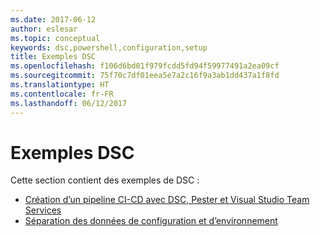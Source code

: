 ```yaml
---
ms.date: 2017-06-12
author: eslesar
ms.topic: conceptual
keywords: dsc,powershell,configuration,setup
title: Exemples DSC
ms.openlocfilehash: f106d6bd01f979fcdd5fd94f59977491a2ea09cf
ms.sourcegitcommit: 75f70c7df01eea5e7a2c16f9a3ab1dd437a1f8fd
ms.translationtype: HT
ms.contentlocale: fr-FR
ms.lasthandoff: 06/12/2017
---
```

# <a name="dsc-examples"></a>Exemples DSC

Cette section contient des exemples de DSC :

- [Création d’un pipeline CI-CD avec DSC, Pester et Visual Studio Team Services](dscCiCd.md)
- [Séparation des données de configuration et d’environnement](separatingEnvData.md)

